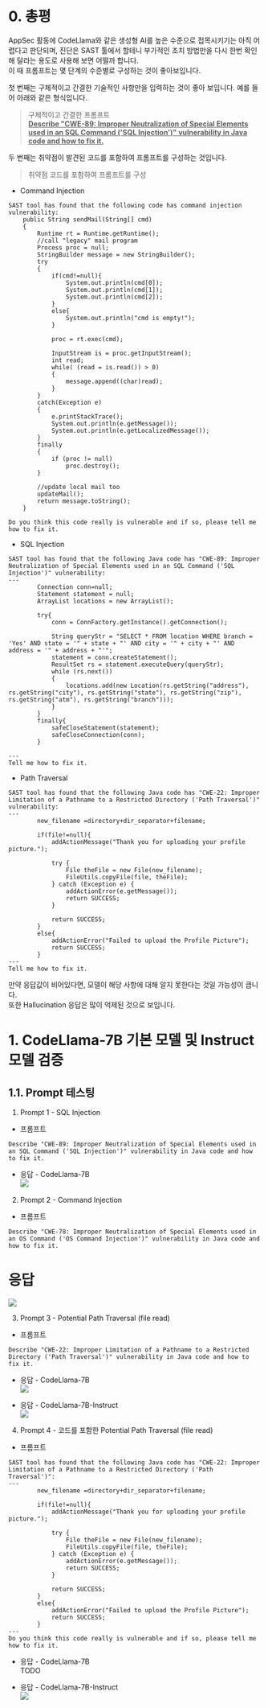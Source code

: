 # 0. 총평
AppSec 활동에 CodeLlama와 같은 생성형 AI를 높은 수준으로 접목시키기는 아직 어렵다고 판단되며, 진단은 SAST 툴에서 할테니 부가적인 조치 방법만을 다시 한번 확인해 달라는 용도로 사용해 보면 어떨까 합니다.<br>
이 때 프롬프트는 몇 단계의 수준별로 구성하는 것이 좋아보입니다.<br>

첫 번째는 구체적이고 간결한 기술적인 사항만을 입력하는 것이 좋아 보입니다. 예를 들어 아래와 같은 형식입니다.<br>
> 구체적이고 간결한 프롬프트<br>
> **<u>Describe "CWE-89: Improper Neutralization of Special Elements used in an SQL Command ('SQL Injection')" vulnerability in Java code and how to fix it.</u>**

두 번째는 취약점이 발견된 코드를 포함하여 프롬프트를 구성하는 것입니다.<br>
> 취약점 코드를 포함하여 프롬프트를 구성<br>
* Command Injection
```
SAST tool has found that the following code has command injection vulnerability:
    public String sendMail(String[] cmd)
    {
        Runtime rt = Runtime.getRuntime();
        //call "legacy" mail program
        Process proc = null;
        StringBuilder message = new StringBuilder();
        try
        {
            if(cmd!=null){
                System.out.println(cmd[0]);
                System.out.println(cmd[1]);
                System.out.println(cmd[2]);
            }
            else{
                System.out.println("cmd is empty!");
            }

            proc = rt.exec(cmd);

            InputStream is = proc.getInputStream();
            int read;
            while( (read = is.read()) > 0)
            {
                message.append((char)read);
            }
        }
        catch(Exception e)
        {
            e.printStackTrace();
            System.out.println(e.getMessage());
            System.out.println(e.getLocalizedMessage());
        }
        finally
        {
            if (proc != null)
                proc.destroy();
        }

        //update local mail too
        updateMail();
        return message.toString();
    }

Do you think this code really is vulnerable and if so, please tell me how to fix it.
```

* SQL Injection
```
SAST tool has found that the following Java code has "CWE-89: Improper Neutralization of Special Elements used in an SQL Command ('SQL Injection')" vulnerability:
---
        Connection conn=null;
        Statement statement = null;
        ArrayList locations = new ArrayList();

        try{
            conn = ConnFactory.getInstance().getConnection();

            String queryStr = "SELECT * FROM location WHERE branch = 'Yes' AND state = '" + state + "' AND city = '" + city + "' AND address = '" + address + "'";
            statement = conn.createStatement();
            ResultSet rs = statement.executeQuery(queryStr);
            while (rs.next())
            {
                locations.add(new Location(rs.getString("address"), rs.getString("city"), rs.getString("state"), rs.getString("zip"), rs.getString("atm"), rs.getString("branch")));
            }
        }
        finally{
            safeCloseStatement(statement);
            safeCloseConnection(conn);
        }

---
Tell me how to fix it.
```

* Path Traversal
```
SAST tool has found that the following Java code has "CWE-22: Improper Limitation of a Pathname to a Restricted Directory ('Path Traversal')" vulnerability:
---
        new_filename =directory+dir_separator+filename;

        if(file!=null){
            addActionMessage("Thank you for uploading your profile picture.");

            try {
                File theFile = new File(new_filename);
                FileUtils.copyFile(file, theFile);
            } catch (Exception e) {
                addActionError(e.getMessage());
                return SUCCESS;
            }

            return SUCCESS;
        }
        else{
            addActionError("Failed to upload the Profile Picture");
            return SUCCESS;
        }
---
Tell me how to fix it.
```

만약 응답값이 비어있다면, 모델이 해당 사항에 대해 알지 못한다는 것일 가능성이 큽니다.<br>
또한 Hallucination 응답은 많이 억제된 것으로 보입니다.

# 1. CodeLlama-7B 기본 모델 및 Instruct 모델 검증


## 1.1. Prompt 테스팅
1. Prompt 1 - SQL Injection<br>
* 프롬프트
```text
Describe "CWE-89: Improper Neutralization of Special Elements used in an SQL Command ('SQL Injection')" vulnerability in Java code and how to fix it.
```

* 응답 - CodeLlama-7B<br>
![](../../images/codellama-7b/prompt-01-describe-cwe89-sql-injection.png)

2. Prompt 2 - Command Injection<br>
* 프롬프트
```text
Describe "CWE-78: Improper Neutralization of Special Elements used in an OS Command ('OS Command Injection')" vulnerability in Java code and how to fix it.
```

# 응답<br>
![](../../images/codellama-7b/prompt-01-describe-cwe78-command-injection.png)

3. Prompt 3 - Potential Path Traversal (file read)
* 프롬프트
```text
Describe "CWE-22: Improper Limitation of a Pathname to a Restricted Directory ('Path Traversal')" vulnerability in Java code and how to fix it.
```

* 응답 - CodeLlama-7B<br>
![](../../images/codellama-7b/prompt-01-describe-cwe22-path-traversal.png)

* 응답 - CodeLlama-7B-Instruct<br>
  ![](../../images/codellama-7b-instruct/prompt-01-describe-cwe22-path-traversal.png)


4. Prompt 4 - 코드를 포함한 Potential Path Traversal (file read)
* 프롬프트
```text
SAST tool has found that the following Java code has "CWE-22: Improper Limitation of a Pathname to a Restricted Directory ('Path Traversal')":
---
        new_filename =directory+dir_separator+filename;

        if(file!=null){
            addActionMessage("Thank you for uploading your profile picture.");

            try {
                File theFile = new File(new_filename);
                FileUtils.copyFile(file, theFile);
            } catch (Exception e) {
                addActionError(e.getMessage());
                return SUCCESS;
            }

            return SUCCESS;
        }
        else{
            addActionError("Failed to upload the Profile Picture");
            return SUCCESS;
        }
---
Do you think this code really is vulnerable and if so, please tell me how to fix it.
```

* 응답 - CodeLlama-7B<br>
TODO

* 응답 - CodeLlama-7B-Instruct<br>
![](../../images/codellama-7b-instruct/prompt-01-suggest-fix-cwe22-path-traversal.png)

